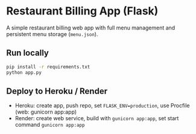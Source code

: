 # Restaurant Billing App (Flask)

A simple restaurant billing web app with full menu management and persistent menu storage (`menu.json`).

## Run locally
```bash
pip install -r requirements.txt
python app.py
```
## Deploy to Heroku / Render
- Heroku: create app, push repo, set `FLASK_ENV=production`, use Procfile (web: gunicorn app:app)
- Render: create web service, build with `gunicorn app:app`, set start command `gunicorn app:app`
